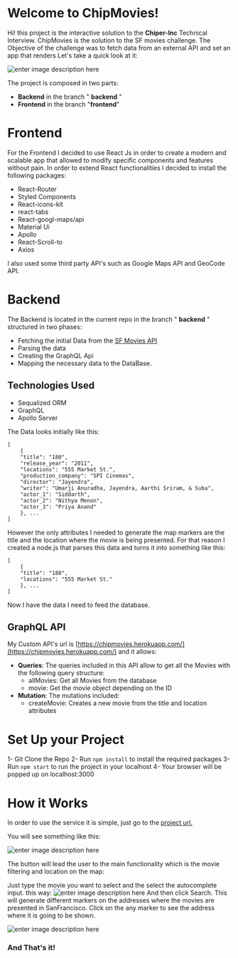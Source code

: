 # Welcome to ChipMovies!

Hi! this project is the interactive solution to the **Chiper-Inc** Technical Interview. ChipMovies is the solution to the SF movies challenge. The Objective of the challenge was to fetch data from an external API and set an app that renders Let's take a quick look at it:

![enter image description here](https://i.ibb.co/23Xqzd7/Group-1-2.png)

The project is composed in two parts:
 - **Backend** in the branch " **backend** " 
 -  **Frontend** in the branch "**frontend**"
# Frontend

For the Frontend I decided to use React Js in order to create a modern and scalable app that allowed to modify specific components and features without pain. In order to extend React functionalities I decided to install the following packages:

- React-Router 
- Styled Components  
- React-icons-kit  
- react-tabs  
- React-googl-maps/api  
- Material Ui  
- Apollo  
- React-Scroll-to  
- Axios

I also used some third party API's such as Google Maps API and GeoCode API. 

# Backend

The Backend is located in the current repo in the branch " **backend** " structured in two phases:
- Fetching the initial Data from the [SF Movies API](https://data.sfgov.org/resource/yitu-d5am.json)
- Parsing the data
- Creating the GraphQL Api 
- Mapping the necessary data to the DataBase.

## Technologies Used

- Sequalized ORM
- GraphQL
- Apollo Server

The Data looks initially like this: 

    [
	    {
        "title": "180",
        "release_year": "2011",
        "locations": "555 Market St.",
        "production_company": "SPI Cinemas",
        "director": "Jayendra",
        "writer": "Umarji Anuradha, Jayendra, Aarthi Sriram, & Suba",
        "actor_1": "Siddarth",
        "actor_2": "Nithya Menon",
        "actor_3": "Priya Anand"
	    }, ...
    ]
However the only attributes I needed to generate the map markers are the title and the location where the movie is being presented. For that reason I created a node.js that parses this data and turns it into something like this:

    [
	    {
        "title": "180",
        "locations": "555 Market St."
	    }, ...
    ]
Now I have the data I need to feed the database. 

## GraphQL API

My Custom API's url is [https://chipmovies.herokuapp.com/](https://chipmovies.herokuapp.com/) and it allows:

- **Queries**: The queries included in this API allow to get all the Movies with the following query structure:
	- allMovies: Get all Movies from the database
	- movie: Get the movie object depending on the ID
- **Mutation**: The mutations included:
	- createMovie: Creates a new movie from the title and location attributes

# Set Up your Project

1- Git Clone the Repo
2- Run `npm install` to install the required packages
3- Run `npm start` to run the project in your localhost
4- Your browser will be popped up on localhost:3000

# How it Works

In order to use the service it is simple, just go to the [project url.](https://chipmovie.herokuapp.com/)

You will see something like this:

![enter image description here](https://i.ibb.co/k4ZBHZq/Whats-App-Image-2020-06-28-at-3-57-22-PM.jpg)

The button will lead the user to the main functionality which is the movie filtering and location on the map:

Just type the movie you want to select and the select the autocomplete input.  this way:
![enter image description here](https://i.ibb.co/GcfBzPH/Whats-App-Image-2020-06-28-at-5-54-18-PM.jpg)
And then click Search.
This will generate different markers on the addresses where the movies are presented in SanFrancisco. Click on the any marker to see the address where it is going to be shown.

![enter image description here](https://i.ibb.co/Df4fK3x/Whats-App-Image-2020-06-28-at-5-55-08-PM-1.jpg)

### And That's it!
